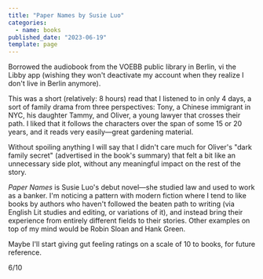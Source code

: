 ```yaml
---
title: "Paper Names by Susie Luo"
categories:
  - name: books
published_date: "2023-06-19"
template: page
---
```


Borrowed the audiobook from the VOEBB public library in Berlin, vi the Libby app (wishing they won't deactivate my account when they realize I don't live in Berlin anymore).

This was a short (relatively: 8 hours) read that I listened to in only 4 days, a sort of family drama from three perspectives: Tony, a Chinese immigrant in NYC, his daughter Tammy, and Oliver, a young lawyer that crosses their path. I liked that it follows the characters over the span of some 15 or 20 years, and it reads very easily—great gardening material.

Without spoiling anything I will say that I didn't care much for Oliver's "dark family secret" (advertised in the book's summary) that felt a bit like an unnecessary side plot, without any meaningful impact on the rest of the story.

_Paper Names_ is Susie Luo's debut novel—she studied law and used to work as a banker. I'm noticing a pattern with modern fiction where I tend to like books by authors who haven't followed the beaten path to writing (via English Lit studies and editing, or variations of it), and instead bring their experience from entirely different fields to their stories. Other examples on top of my mind would be Robin Sloan and Hank Green.

Maybe I'll start giving gut feeling ratings on a scale of 10 to books, for future reference.

6/10
